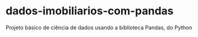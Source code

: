 # dados-imobiliarios-com-pandas
 Projeto  básico de ciência de dados usando a biblioteca Pandas, do Python
